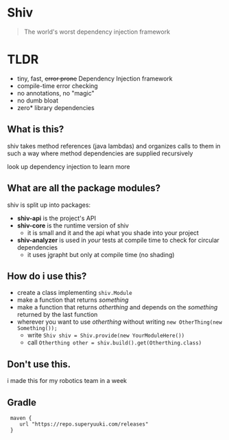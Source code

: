 # Shiv
> The world's worst dependency injection framework

# TLDR
- tiny, fast, ~~error prone~~ Dependency Injection framework
- compile-time error checking
- no annotations, no "magic"
- no dumb bloat
- zero* library dependencies

## What is this?
shiv takes method references (java lambdas) and organizes calls to them in such a way where method dependencies are supplied recursively

look up dependency injection to learn more

## What are all the package modules?
shiv is split up into packages:
- **shiv-api** is the project's API
- **shiv-core** is the runtime version of shiv
  - it is small and it and the api what you shade into your project
- **shiv-analyzer** is used in *your* tests at compile time to check for circular dependencies
  - it uses jgrapht but only at compile time (no shading)

## How do i use this?
- create a class implementing ``shiv.Module``
- make a function that returns *something*
- make a function that returns *otherthing* and depends on the *something* returned by the last function
- wherever you want to use *otherthing* without writing ``new OtherThing(new Something());``
  - write ``Shiv shiv = Shiv.provide(new YourModuleHere())``
  - call ``Otherthing other = shiv.build().get(Otherthing.class)``

## Don't use this.
i made this for my robotics team in a week

## Gradle
```
 maven {
    url "https://repo.superyuuki.com/releases"
 }
```